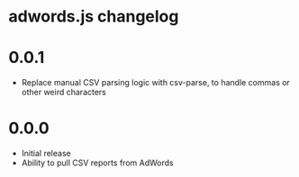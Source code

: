 adwords.js changelog
====================

# 0.0.1 #
- Replace manual CSV parsing logic with csv-parse, to handle commas or
  other weird characters

# 0.0.0 #
- Initial release
- Ability to pull CSV reports from AdWords
